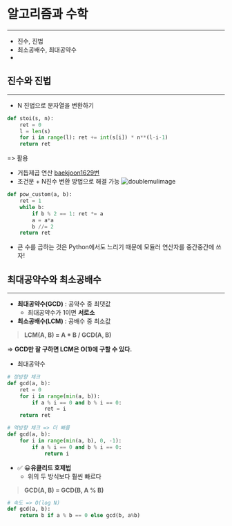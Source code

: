 # 알고리즘과 수학
---
- 진수, 진법
- 최소공배수, 최대공약수
- 
## 진수와 진법
---
- N 진법으로 문자열을 변환하기
```python
def stoi(s, n):
    ret = 0
    l = len(s)
    for i in range(l): ret += int(s[i]) * n**(l-i-1)
    return ret
```
=> 활용
- 거듭제곱 연산
[baekjoon1629번](https://www.acmicpc.net/problem/1629)
- 조건문 + N진수 변환 방법으로 해결 가능
![doublemulimage](../../Image/doublemulimage.png)
```python
def pow_custom(a, b):
    ret = 1
    while b:
        if b % 2 == 1: ret *= a
        a = a*a
        b //= 2
    return ret
```
- 큰 수를 곱하는 것은 Python에서도 느리기 때문에 모듈러 연산자를 중간중간에 쓰자!
  

## 최대공약수와 최소공배수
---
- **최대공약수(GCD)** : 공약수 중 최댓값
  - 최대공약수가 1이면 **서로소**
- **최소공배수(LCM)** : 공배수 중 최소값

> **LCM(A, B) = A * B / GCD(A, B)**

=> **GCD만 잘 구하면 LCM은 O(1)에 구할 수 있다.**

- 최대공약수 
```python
# 정방향 체크
def gcd(a, b):
    ret = 0
    for i in range(min(a, b)):
        if a % i == 0 and b % i == 0:
            ret = i
    return ret

# 역방향 체크 => 더 빠름
def gcd(a, b):
    for i in range(min(a, b), 0, -1):
        if a % i == 0 and b % i == 0:
            return i
```
- ✅ 😀**유클리드 호제법** 
  - 위의 두 방식보다 훨씬 빠르다
> **GCD(A, B) = GCD(B, A % B)**
```python
# 속도 => O(log N)
def gcd(a, b):
    return b if a % b == 0 else gcd(b, a%b)
```